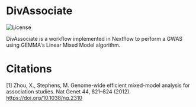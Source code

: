 # DivAssociate
![License](https://img.shields.io/github/license/IPK-BIT/divassociate)

DivAssociate is a workflow implemented in Nextflow to perform a GWAS using GEMMA's Linear Mixed Model algorithm. 

# Citations

[1] Zhou, X., Stephens, M. Genome-wide efficient mixed-model analysis for association studies. Nat Genet 44, 821–824 (2012). https://doi.org/10.1038/ng.2310

<!-- 
[2] Papoutsoglou, E.A., Faria, D., Arend, D., Arnaud, E., Athanasiadis, I.N., Chaves, I., Coppens, F., Cornut, G., Costa, B.V., Ćwiek-Kupczyńska, H., Droesbeke, B., Finkers, R., Gruden, K., Junker, A., King, G.J., Krajewski, P., Lange, M., Laporte, M.-A., Michotey, C., Oppermann, M., Ostler, R., Poorter, H., Ramı́rez-Gonzalez, R., Ramšak, Ž., Reif, J.C., Rocca-Serra, P., Sansone, S.-A., Scholz, U., Tardieu, F., Uauy, C., Usadel, B., Visser, R.G.F., Weise, S., Kersey, P.J., Miguel, C.M., Adam-Blondon, A.-F. and Pommier, C. (2020), Enabling reusability of plant phenomic datasets with MIAPPE 1.1. New Phytol, 227: 260-273. https://doi.org/10.1111/nph.16544 

-->